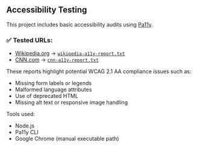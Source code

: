 ## Accessibility Testing

This project includes basic accessibility audits using [Pa11y](https://pa11y.org/).

### ✅ Tested URLs:
- [Wikipedia.org](https://www.wikipedia.org) → [`wikipedia-a11y-report.txt`](accessibility/wikipedia-a11y-report.txt)
- [CNN.com](https://www.cnn.com) → [`cnn-a11y-report.txt`](accessibility/cnn-a11y-report.txt)

These reports highlight potential WCAG 2.1 AA compliance issues such as:
- Missing form labels or legends
- Malformed language attributes
- Use of deprecated HTML
- Missing alt text or responsive image handling

Tools used:
- Node.js
- Pa11y CLI
- Google Chrome (manual executable path)
